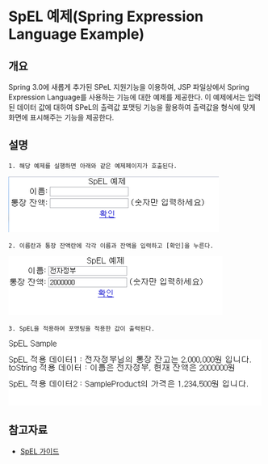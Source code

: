 # SpEL 예제(Spring Expression Language Example)

## 개요

Spring 3.0에 새롭게 추가된 SPeL 지원기능을 이용하여, JSP 파일상에서 Spring Expression Language를 사용하는 기능에 대한 예제를 제공한다. 이 예제에서는 입력된 데이터 값에 대하여 SPeL의 출력값 포맷팅 기능을 활용하여 출력값을 형식에 맞게 화면에 표시해주는 기능을 제공한다.

## 설명

```
1. 해당 예제를 실행하면 아래와 같은 예제페이지가 호출된다.
```

![spel-1](./images/spel-1.png)  

```
2. 이름란과 통장 잔액란에 각각 이름과 잔액을 입력하고 [확인]을 누른다.
```

![spel-2](./images/spel-2.png)  

```
3. SpEL을 적용하여 포맷팅을 적용한 값이 출력된다.
```

![spel-3](./images/spel-3.png)  

## 참고자료
- [SpEL 가이드](./spel.md)
